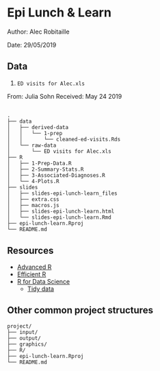 # Epi Lunch & Learn

Author: Alec Robitaille

Date: 29/05/2019


## Data
1. `ED visits for Alec.xls` 

From: Julia Sohn
Received: May 24 2019

## 

```
.
├── data
│   ├── derived-data
│   │   └── 1-prep
│   │       └── cleaned-ed-visits.Rds
│   └── raw-data
│       └── ED visits for Alec.xls
├── R
│   ├── 1-Prep-Data.R
│   ├── 2-Summary-Stats.R
│   ├── 3-Associated-Diagnoses.R
│   └── 4-Plots.R
├── slides
│   ├── slides-epi-lunch-learn_files
│   ├── extra.css
│   ├── macros.js
│   ├── slides-epi-lunch-learn.html
│   └── slides-epi-lunch-learn.Rmd
├── epi-lunch-learn.Rproj
└── README.md
```


## Resources
* [Advanced R](http://adv-r.had.co.nz/)
* [Efficient R](https://csgillespie.github.io/efficientR)
* [R for Data Science](https://r4ds.had.co.nz/)
	+ [Tidy data](https://r4ds.had.co.nz/tidy-data.html)



## Other common project structures
```
project/
├── input/
├── output/
├── graphics/
├── R/
├── epi-lunch-learn.Rproj
└── README.md
```
